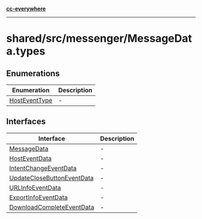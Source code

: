 [**cc-everywhere**](../../../../index.md)

***

# shared/src/messenger/MessageData.types

## Enumerations

| Enumeration | Description |
| ------ | ------ |
| [HostEventType](../message-data-types/enumerations/host-event-type.md) | - |

## Interfaces

| Interface | Description |
| ------ | ------ |
| [MessageData](../message-data-types/interfaces/message-data.md) | - |
| [HostEventData](../message-data-types/interfaces/host-event-data.md) | - |
| [IntentChangeEventData](../message-data-types/interfaces/intent-change-event-data.md) | - |
| [UpdateCloseButtonEventData](../message-data-types/interfaces/update-close-button-event-data.md) | - |
| [URLInfoEventData](../message-data-types/interfaces/url-info-event-data.md) | - |
| [ExportInfoEventData](../message-data-types/interfaces/export-info-event-data.md) | - |
| [DownloadCompleteEventData](../message-data-types/interfaces/download-complete-event-data.md) | - |
